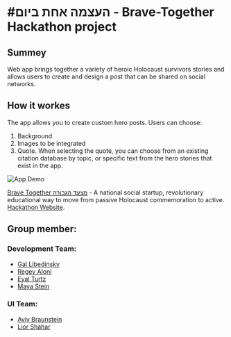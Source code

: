 # #העצמה אחת ביום - Brave-Together Hackathon project

## Summey
Web app brings together a variety of heroic Holocaust survivors stories and allows users to create and design a post that can be shared on social networks.

## How it workes
The app allows you to create custom hero posts. Users can choose:
 1) Background 
 2) Images to be integrated
 3) Quote. When selecting the quote, you can choose from an existing citation database by topic, or specific text from the hero stories that exist in the app.

![App Demo](Hackathon_Demo.gif) 

[Brave Together מצעד הגבורה](https://brave-together.com/en/) - A national social startup, revolutionary educational way to move from passive Holocaust commemoration to active.
[Hackathon Website](https://brave-together.com/en/האקתון-הגבורה/). 

## Group member:
### Development Team:
 - [Gal Libedinsky](https://www.linkedin.com/in/gal-libedinsky)
 - [Regev Aloni](https://github.com/AloniRegev)
 - [Eyal Turtz](https://www.linkedin.com/in/eyal-turtz-7231ab152)
 - [Maya Stein](https://www.linkedin.com/in/maya-stein-7618021b8)

### UI Team:
 - [Aviv Braunstein](https://www.linkedin.com/in/aviv-braunstein-533607161)
 - [Lior Shahar](https://www.linkedin.com/in/lior-shahar-547244194)
